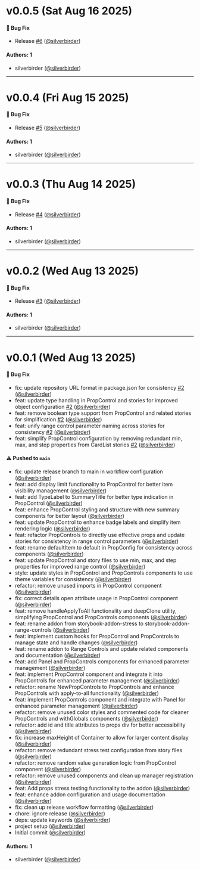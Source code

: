 # v0.0.5 (Sat Aug 16 2025)

#### 🐛 Bug Fix

- Release [#6](https://github.com/silverbirder/storybook-addon-range-controls/pull/6) ([@silverbirder](https://github.com/silverbirder))

#### Authors: 1

- silverbirder ([@silverbirder](https://github.com/silverbirder))

---

# v0.0.4 (Fri Aug 15 2025)

#### 🐛 Bug Fix

- Release [#5](https://github.com/silverbirder/storybook-addon-range-controls/pull/5) ([@silverbirder](https://github.com/silverbirder))

#### Authors: 1

- silverbirder ([@silverbirder](https://github.com/silverbirder))

---

# v0.0.3 (Thu Aug 14 2025)

#### 🐛 Bug Fix

- Release [#4](https://github.com/silverbirder/storybook-addon-range-controls/pull/4) ([@silverbirder](https://github.com/silverbirder))

#### Authors: 1

- silverbirder ([@silverbirder](https://github.com/silverbirder))

---

# v0.0.2 (Wed Aug 13 2025)

#### 🐛 Bug Fix

- Release [#3](https://github.com/silverbirder/storybook-addon-range-controls/pull/3) ([@silverbirder](https://github.com/silverbirder))

#### Authors: 1

- silverbirder ([@silverbirder](https://github.com/silverbirder))

---

# v0.0.1 (Wed Aug 13 2025)

#### 🐛 Bug Fix

- fix: update repository URL format in package.json for consistency [#2](https://github.com/silverbirder/storybook-addon-range-controls/pull/2) ([@silverbirder](https://github.com/silverbirder))
- feat: update type handling in PropControl and stories for improved object configuration [#2](https://github.com/silverbirder/storybook-addon-range-controls/pull/2) ([@silverbirder](https://github.com/silverbirder))
- feat: remove boolean type support from PropControl and related stories for simplification [#2](https://github.com/silverbirder/storybook-addon-range-controls/pull/2) ([@silverbirder](https://github.com/silverbirder))
- feat: unify range control parameter naming across stories for consistency [#2](https://github.com/silverbirder/storybook-addon-range-controls/pull/2) ([@silverbirder](https://github.com/silverbirder))
- feat: simplify PropControl configuration by removing redundant min, max, and step properties from CardList stories [#2](https://github.com/silverbirder/storybook-addon-range-controls/pull/2) ([@silverbirder](https://github.com/silverbirder))

#### ⚠️ Pushed to `main`

- fix: update release branch to main in workflow configuration ([@silverbirder](https://github.com/silverbirder))
- feat: add display limit functionality to PropControl for better item visibility management ([@silverbirder](https://github.com/silverbirder))
- feat: add TypeLabel to SummaryTitle for better type indication in PropControl ([@silverbirder](https://github.com/silverbirder))
- feat: enhance PropControl styling and structure with new summary components for better layout ([@silverbirder](https://github.com/silverbirder))
- feat: update PropControl to enhance badge labels and simplify item rendering logic ([@silverbirder](https://github.com/silverbirder))
- feat: refactor PropControls to directly use effective props and update stories for consistency in range control parameters ([@silverbirder](https://github.com/silverbirder))
- feat: rename defaultItem to default in PropConfig for consistency across components ([@silverbirder](https://github.com/silverbirder))
- feat: update PropControl and story files to use min, max, and step properties for improved range control ([@silverbirder](https://github.com/silverbirder))
- style: update styles in PropControl and PropControls components to use theme variables for consistency ([@silverbirder](https://github.com/silverbirder))
- refactor: remove unused imports in PropControl component ([@silverbirder](https://github.com/silverbirder))
- fix: correct details open attribute usage in PropControl component ([@silverbirder](https://github.com/silverbirder))
- feat: remove handleApplyToAll functionality and deepClone utility, simplifying PropControl and PropControls components ([@silverbirder](https://github.com/silverbirder))
- feat: rename addon from storybook-addon-stress to storybook-addon-range-controls ([@silverbirder](https://github.com/silverbirder))
- feat: implement custom hooks for PropControl and PropControls to manage state and handle changes ([@silverbirder](https://github.com/silverbirder))
- feat: rename addon to Range Controls and update related components and documentation ([@silverbirder](https://github.com/silverbirder))
- feat: add Panel and PropControls components for enhanced parameter management ([@silverbirder](https://github.com/silverbirder))
- feat: implement PropControl component and integrate it into PropControls for enhanced parameter management ([@silverbirder](https://github.com/silverbirder))
- refactor: rename NewPropControls to PropControls and enhance PropControls with apply-to-all functionality ([@silverbirder](https://github.com/silverbirder))
- feat: implement PropControls component and integrate with Panel for enhanced parameter management ([@silverbirder](https://github.com/silverbirder))
- refactor: remove unused color styles and commented code for cleaner PropControls and withGlobals components ([@silverbirder](https://github.com/silverbirder))
- refactor: add id and title attributes to props div for better accessibility ([@silverbirder](https://github.com/silverbirder))
- fix: increase maxHeight of Container to allow for larger content display ([@silverbirder](https://github.com/silverbirder))
- refactor: remove redundant stress test configuration from story files ([@silverbirder](https://github.com/silverbirder))
- refactor: remove random value generation logic from PropControl component ([@silverbirder](https://github.com/silverbirder))
- refactor: remove unused components and clean up manager registration ([@silverbirder](https://github.com/silverbirder))
- feat: Add props stress testing functionality to the addon ([@silverbirder](https://github.com/silverbirder))
- feat: enhance addon configuration and usage documentation ([@silverbirder](https://github.com/silverbirder))
- fix: clean up release workflow formatting ([@silverbirder](https://github.com/silverbirder))
- chore: ignore release ([@silverbirder](https://github.com/silverbirder))
- deps: update keywords ([@silverbirder](https://github.com/silverbirder))
- project setup ([@silverbirder](https://github.com/silverbirder))
- Initial commit ([@silverbirder](https://github.com/silverbirder))

#### Authors: 1

- silverbirder ([@silverbirder](https://github.com/silverbirder))
